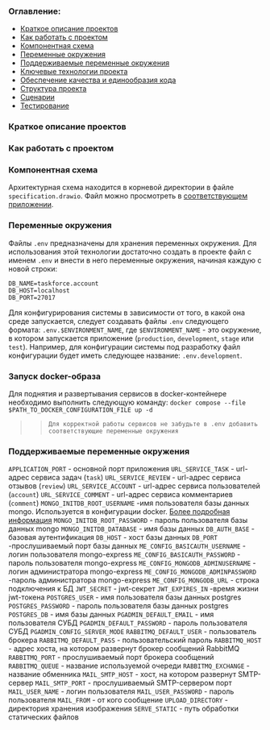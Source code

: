 ### Оглавление:

- [Краткое описание проектов](#Краткое-описание-проектов)
- [Как работать с проектом](#Как-работать-с-проектом)
- [Компонентная схема](#Компонентная-схема)
- [Переменные окружения](#Переменные-окружения)
- [Поддерживаемые переменные окружения](#Поддерживаемые-переменные-окружения)
- [Ключевые технологии проекта](#Ключевые-технологии-проекта)
- [Обеспечение качества и единообразия кода](#Обеспечение-качества-и-единообразия-кода)
- [Структура проекта](#Структура-проекта)
- [Сценарии](#Сценарии)
- [Тестирование](#Тестирование)

### Краткое описание проектов

### Как работать с проектом

### Компонентная схема

Архитектурная схема находится в корневой директории в файле `specification.drawio`. Файл можно просмотреть в [соответствующем приложении](https://app.diagrams.net/).

### Переменные окружения

Файлы `.env` предназначены для хранения переменных окружения. Для использования этой технологии достаточно создать в проекте файл с именем `.env` и внести в него переменные окружения, начиная каждую с новой строки:

```
DB_NAME=taskforce.account
DB_HOST=localhost
DB_PORT=27017
```

Для конфигурирования системы в зависимости от того, в какой она среде запускается, следует создавать файлы `.env` следующего формата:
`.env.$ENVIRONMENT_NAME`, где `$ENVIRONMENT_NAME` - это окружение, в котором запускается приложение (`production`, `development`, `stage` или `test`).
Например, для конфигурации системы под разработку файл конфигурации будет иметь следующее название: `.env.development`.

### Запуск docker-образа

Для поднятия и развертывания сервисов в docker-контейнере необходимо выполнить следующую команду:
`docker compose --file $PATH_TO_DOCKER_CONFIGURATION_FILE up -d`

> > `Для корректной работы сервисов не забудьте в .env добавить соответствующие переменные окружения`

### Поддерживаемые переменные окружения

`APPLICATION_PORT` - основной порт приложения
`URL_SERVICE_TASK` - url-адрес сервиса задач (`task`)
`URL_SERVICE_REVIEW` - url-адрес сервиса отзывов (`review`)
`URL_SERVICE_ACCOUNT` - url-адрес сервиса пользователей (`account`)
`URL_SERVICE_COMMENT` - url-адрес сервиса комментариев (`comment`)
`MONGO_INITDB_ROOT_USERNAME` -имя пользователя базы данных mongo. Используется в конфигурации docker. [Более подробная информация](https://hub.docker.com/_/mongo)
`MONGO_INITDB_ROOT_PASSWORD` - пароль пользователя базы данных mongo
`MONGO_INITDB_DATABASE` - имя базы данных
`DB_AUTH_BASE` - базовая аутентификация
`DB_HOST` - хост базы данных
`DB_PORT` -прослушиваемый порт базы данных
`ME_CONFIG_BASICAUTH_USERNAME` - логин пользователя mongo-express
`ME_CONFIG_BASICAUTH_PASSWORD` - пароль пользователя mongo-express
`ME_CONFIG_MONGODB_ADMINUSERNAME` - логин администратора mongo-express
`ME_CONFIG_MONGODB_ADMINPASSWORD` -пароль администратора mongo-express
`ME_CONFIG_MONGODB_URL` - строка подключения к БД
`JWT_SECRET` - jwt-секрет
`JWT_EXPIRES_IN` -время жизни jwt-токена
`POSTGRES_USER` - имя пользователя базы данных postgres
`POSTGRES_PASSWORD` - пароль пользователя базы данных postgres
`POSTGRES_DB` - имя базы данных
`PGADMIN_DEFAULT_EMAIL` - имя пользователя СУБД
`PGADMIN_DEFAULT_PASSWORD` - пароль пользователя СУБД
`PGADMIN_CONFIG_SERVER_MODE`
`RABBITMQ_DEFAULT_USER` - пользователь брокера
`RABBITMQ_DEFAULT_PASS` - пользовательский пароль
`RABBITMQ_HOST` - адрес хоста, на котором развернут брокер сообщений RabbitMQ
`RABBITMQ_PORT` - прослушиваемый порт брокера сообщений
`RABBITMQ_QUEUE` - название используемой очереди
`RABBITMQ_EXCHANGE` - название обменника
`MAIL_SMTP_HOST` - хост, на котором развернут SMTP-сервер
`MAIL_SMTP_PORT` - прослушиваемый SMTP-сервером порт
`MAIL_USER_NAME` - логин пользователя
`MAIL_USER_PASSWORD` - пароль пользователя
`MAIL_FROM` - от кого сообщение
`UPLOAD_DIRECTORY` - директория хранения изображения
`SERVE_STATIC` - путь обработки статических файлов
